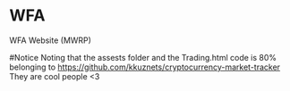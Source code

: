 # WFA
WFA Website (MWRP)

#Notice
Noting that the assests folder and the Trading.html code is 80% belonging to https://github.com/kkuznets/cryptocurrency-market-tracker
They are cool people <3
